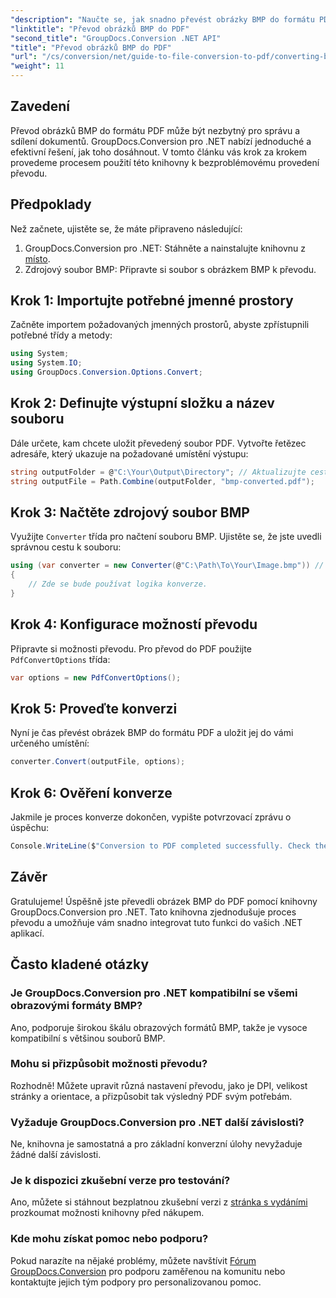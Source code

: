 ```yaml
---
"description": "Naučte se, jak snadno převést obrázky BMP do formátu PDF pomocí nástroje GroupDocs.Conversion pro .NET. Tento komplexní podrobný návod zahrnuje předpoklady, práci se zdrojovými soubory a možnosti přizpůsobení."
"linktitle": "Převod obrázků BMP do PDF"
"second_title": "GroupDocs.Conversion .NET API"
"title": "Převod obrázků BMP do PDF"
"url": "/cs/conversion/net/guide-to-file-conversion-to-pdf/converting-bmp-to-pdf/"
"weight": 11
---
```


## Zavedení

Převod obrázků BMP do formátu PDF může být nezbytný pro správu a sdílení dokumentů. GroupDocs.Conversion pro .NET nabízí jednoduché a efektivní řešení, jak toho dosáhnout. V tomto článku vás krok za krokem provedeme procesem použití této knihovny k bezproblémovému provedení převodu.

## Předpoklady

Než začnete, ujistěte se, že máte připraveno následující:

1. GroupDocs.Conversion pro .NET: Stáhněte a nainstalujte knihovnu z [místo](https://releases.groupdocs.com/conversion/net/).
2. Zdrojový soubor BMP: Připravte si soubor s obrázkem BMP k převodu.

## Krok 1: Importujte potřebné jmenné prostory

Začněte importem požadovaných jmenných prostorů, abyste zpřístupnili potřebné třídy a metody:

```csharp
using System;
using System.IO;
using GroupDocs.Conversion.Options.Convert;
```

## Krok 2: Definujte výstupní složku a název souboru

Dále určete, kam chcete uložit převedený soubor PDF. Vytvořte řetězec adresáře, který ukazuje na požadované umístění výstupu:

```csharp
string outputFolder = @"C:\Your\Output\Directory"; // Aktualizujte cestou k adresáři
string outputFile = Path.Combine(outputFolder, "bmp-converted.pdf");
```

## Krok 3: Načtěte zdrojový soubor BMP

Využijte `Converter` třída pro načtení souboru BMP. Ujistěte se, že jste uvedli správnou cestu k souboru:

```csharp
using (var converter = new Converter(@"C:\Path\To\Your\Image.bmp")) // Aktualizujte cestou k souboru BMP
{
    // Zde se bude používat logika konverze.
}
```

## Krok 4: Konfigurace možností převodu

Připravte si možnosti převodu. Pro převod do PDF použijte `PdfConvertOptions` třída:

```csharp
var options = new PdfConvertOptions();
```

## Krok 5: Proveďte konverzi

Nyní je čas převést obrázek BMP do formátu PDF a uložit jej do vámi určeného umístění:

```csharp
converter.Convert(outputFile, options);
```

## Krok 6: Ověření konverze

Jakmile je proces konverze dokončen, vypište potvrzovací zprávu o úspěchu:

```csharp
Console.WriteLine($"Conversion to PDF completed successfully. Check the output in: {outputFolder}");
```

## Závěr

Gratulujeme! Úspěšně jste převedli obrázek BMP do PDF pomocí knihovny GroupDocs.Conversion pro .NET. Tato knihovna zjednodušuje proces převodu a umožňuje vám snadno integrovat tuto funkci do vašich .NET aplikací.

## Často kladené otázky

### Je GroupDocs.Conversion pro .NET kompatibilní se všemi obrazovými formáty BMP?

Ano, podporuje širokou škálu obrazových formátů BMP, takže je vysoce kompatibilní s většinou souborů BMP.

### Mohu si přizpůsobit možnosti převodu?

Rozhodně! Můžete upravit různá nastavení převodu, jako je DPI, velikost stránky a orientace, a přizpůsobit tak výsledný PDF svým potřebám.

### Vyžaduje GroupDocs.Conversion pro .NET další závislosti?

Ne, knihovna je samostatná a pro základní konverzní úlohy nevyžaduje žádné další závislosti.

### Je k dispozici zkušební verze pro testování?

Ano, můžete si stáhnout bezplatnou zkušební verzi z [stránka s vydáními](https://releases.groupdocs.com/) prozkoumat možnosti knihovny před nákupem.

### Kde mohu získat pomoc nebo podporu?

Pokud narazíte na nějaké problémy, můžete navštívit [Fórum GroupDocs.Conversion](https://forum.groupdocs.com/c/conversion/11) pro podporu zaměřenou na komunitu nebo kontaktujte jejich tým podpory pro personalizovanou pomoc.